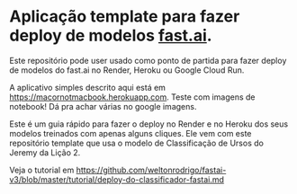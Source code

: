 # Aplicação template para fazer deploy de modelos [fast.ai](https://www.fast.ai).

Este repositório pode user usado como ponto de partida para fazer deploy de modelos do fast.ai no Render, Heroku ou Google Cloud Run.

A aplicativo simples descrito aqui está em https://macornotmacbook.herokuapp.com. Teste com imagens de notebook! Dá pra achar várias no google imagens.

Este é um guia rápido para fazer o deploy no Render e no Heroku dos seus modelos treinados com apenas alguns cliques. Ele vem com este repositório template que usa o modelo de Classificação de Ursos do Jeremy da Lição 2.

Veja o tutorial em https://github.com/weltonrodrigo/fastai-v3/blob/master/tutorial/deploy-do-classificador-fastai.md
